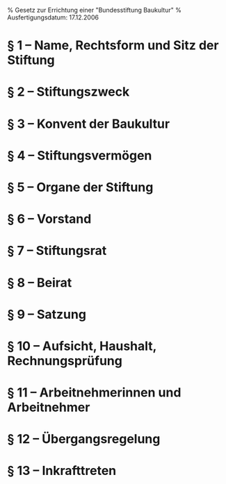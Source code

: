 % Gesetz zur Errichtung einer "Bundesstiftung Baukultur"
% Ausfertigungsdatum: 17.12.2006
 
# § 1 – Name, Rechtsform und Sitz der Stiftung

# § 2 – Stiftungszweck

# § 3 – Konvent der Baukultur

# § 4 – Stiftungsvermögen

# § 5 – Organe der Stiftung

# § 6 – Vorstand

# § 7 – Stiftungsrat

# § 8 – Beirat

# § 9 – Satzung

# § 10 – Aufsicht, Haushalt, Rechnungsprüfung

# § 11 – Arbeitnehmerinnen und Arbeitnehmer

# § 12 – Übergangsregelung

# § 13 – Inkrafttreten

